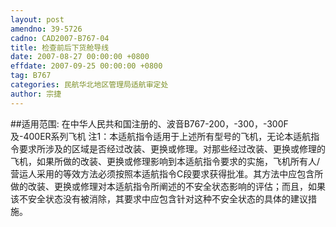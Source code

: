 ```yaml
---
layout: post
amendno: 39-5726
cadno: CAD2007-B767-04
title: 检查前后下货舱导线
date: 2007-08-27 00:00:00 +0800
effdate: 2007-09-25 00:00:00 +0800
tag: B767
categories: 民航华北地区管理局适航审定处
author: 宗捷
---
```


##适用范围:
在中华人民共和国注册的、波音B767-200，-300，-300F及-400ER系列飞机
注1：本适航指令适用于上述所有型号的飞机，无论本适航指令要求所涉及的区域是否经过改装、更换或修理。对那些经过改装、更换或修理的飞机，如果所做的改装、更换或修理影响到本适航指令要求的实施，飞机所有人/营运人采用的等效方法必须按照本适航指令C段要求获得批准。其方法中应包含所做的改装、更换或修理对本适航指令所阐述的不安全状态影响的评估；而且，如果该不安全状态没有被消除，其要求中应包含针对这种不安全状态的具体的建议措施。

